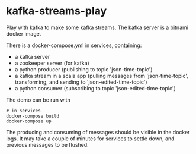 # kafka-streams-play

Play with kafka to make some kafka streams. The kafka server is a bitnami docker image.

There is a docker-compose.yml in services, containing:
  - a kafka server
  - a zookeeper server (for kafka)
  - a python producer (publishing to topic 'json-time-topic')
  - a kafka stream in a scala app (pulling messages from 'json-time-topic', transforming, and sending to 'json-edited-time-topic')
  - a python consumer (subscribing to topic 'json-edited-time-topic')

The demo can be run with
```
# in services
docker-compose build
docker-compose up
```
The producing and consuming of messages should be visible in the docker logs. It may take a couple of minutes for services to settle down, and previous messages to be flushed.